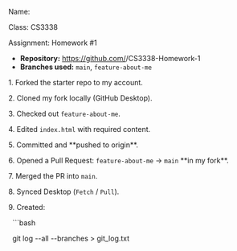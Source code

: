 Name: <Kevin Antezana>



Class: CS3338



Assignment: Homework #1


- **Repository:** https://github.com/<your-username>/CS3338-Homework-1
- **Branches used:** `main`, `feature-about-me`



1\. Forked the starter repo to my account.

2\. Cloned my fork locally (GitHub Desktop).

3\. Checked out `feature-about-me`.

4\. Edited `index.html` with required content.

5\. Committed and \*\*pushed to origin\*\*.

6\. Opened a Pull Request: `feature-about-me` → `main` \*\*in my fork\*\*.

7\. Merged the PR into `main`.

8\. Synced Desktop (`Fetch` / `Pull`).

9\. Created:

&nbsp;  ```bash

&nbsp;  git log --all --branches > git\_log.txt

